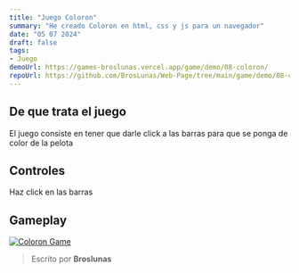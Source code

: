 ```yaml
---
title: "Juego Coloron"
summary: "He creado Coloron en html, css y js para un navegador"
date: "05 07 2024"
draft: false
tags:
- Juego
demoUrl: https://games-broslunas.vercel.app/game/demo/08-coloron/
repoUrl: https://github.com/BrosLunas/Web-Page/tree/main/game/demo/08-coloron/
---
```


## De que trata el juego
El juego consiste en tener que darle click a las barras para que se ponga de color de la pelota

## Controles
Haz click en las barras

## Gameplay
[![Coloron Game](/img/games/coloron.png)](/video/gameplay/coloron.mp4)

> Escrito por **Broslunas**